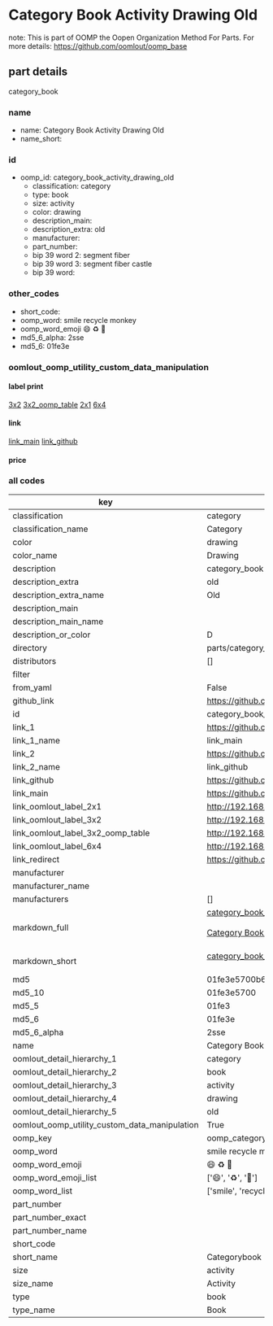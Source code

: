 # Category Book Activity Drawing Old  

note: This is part of OOMP the Oopen Organization Method For Parts. For more details: https://github.com/oomlout/oomp_base

##  part details
  



category_book



### name
* name: Category Book Activity Drawing Old
* name_short: 
### id
* oomp_id: category_book_activity_drawing_old
  * classification: category
  * type: book
  * size: activity
  * color: drawing
  * description_main: 
  * description_extra: old
  * manufacturer: 
  * part_number: 
  * bip 39 word 2: segment fiber
  * bip 39 word 3: segment fiber castle
  * bip 39 word: 

### other_codes
* short_code: 
* oomp_word: smile recycle monkey
* oomp_word_emoji :smile: :recycle: :monkey:
* md5_6_alpha: 2sse
* md5_6: 01fe3e






### oomlout_oomp_utility_custom_data_manipulation
#### label print
[3x2](http://192.168.1.245:1112/?label=oomp%202sse)
[3x2_oomp_table](http://192.168.1.108:1112/?label=oomp%202sse)
[2x1](http://192.168.1.242:1112/?label=oomp%202sse)
[6x4](http://192.168.1.55:1112/?label=oomp%202sse)    

#### link

[link_main](https://github.com/oomlout/oomlout_oomp_version_1_messy/tree/main/parts/category_book_activity_drawing_old) [link_github](https://github.com/oomlout/oomlout_oomp_version_1_messy/tree/main/parts/category_book_activity_drawing_old)                             

#### price







### all codes 
| key | value |  
| --- | --- |  
| classification | category |  
| classification_name | Category |  
| color | drawing |  
| color_name | Drawing |  
| description | category_book |  
| description_extra | old |  
| description_extra_name | Old |  
| description_main |  |  
| description_main_name |  |  
| description_or_color | D  |  
| directory | parts/category_book_activity_drawing_old |  
| distributors | [] |  
| filter |  |  
| from_yaml | False |  
| github_link | https://github.com/oomlout/oomlout_oomp_part_src/tree/main/parts/category_book_activity_drawing_old |  
| id | category_book_activity_drawing_old |  
| link_1 | https://github.com/oomlout/oomlout_oomp_version_1_messy/tree/main/parts/category_book_activity_drawing_old |  
| link_1_name | link_main |  
| link_2 | https://github.com/oomlout/oomlout_oomp_version_1_messy/tree/main/parts/category_book_activity_drawing_old |  
| link_2_name | link_github |  
| link_github | https://github.com/oomlout/oomlout_oomp_version_1_messy/tree/main/parts/category_book_activity_drawing_old |  
| link_main | https://github.com/oomlout/oomlout_oomp_version_1_messy/tree/main/parts/category_book_activity_drawing_old |  
| link_oomlout_label_2x1 | http://192.168.1.242:1112/?label=oomp%202sse |  
| link_oomlout_label_3x2 | http://192.168.1.245:1112/?label=oomp%202sse |  
| link_oomlout_label_3x2_oomp_table | http://192.168.1.108:1112/?label=oomp%202sse |  
| link_oomlout_label_6x4 | http://192.168.1.55:1112/?label=oomp%202sse |  
| link_redirect | https://github.com/oomlout/oomlout_oomp_version_1_messy/tree/main/parts/category_book_activity_drawing_old |  
| manufacturer |  |  
| manufacturer_name |  |  
| manufacturers | [] |  
| markdown_full | [category_book_activity_drawing_old](none)<br>[](none)<br>[Category Book Activity Drawing Old](none)<br><br> |  
| markdown_short | [category_book_activity_drawing_old](none)<br><br> |  
| md5 | 01fe3e5700b6fc6cb7e077e247156e19 |  
| md5_10 | 01fe3e5700 |  
| md5_5 | 01fe3 |  
| md5_6 | 01fe3e |  
| md5_6_alpha | 2sse |  
| name | Category Book Activity Drawing Old |  
| oomlout_detail_hierarchy_1 | category |  
| oomlout_detail_hierarchy_2 | book |  
| oomlout_detail_hierarchy_3 | activity |  
| oomlout_detail_hierarchy_4 | drawing |  
| oomlout_detail_hierarchy_5 | old |  
| oomlout_oomp_utility_custom_data_manipulation | True |  
| oomp_key | oomp_category_book_activity_drawing_old |  
| oomp_word | smile recycle monkey |  
| oomp_word_emoji | :smile: :recycle: :monkey: |  
| oomp_word_emoji_list | [':smile:', ':recycle:', ':monkey:'] |  
| oomp_word_list | ['smile', 'recycle', 'monkey'] |  
| part_number |  |  
| part_number_exact |  |  
| part_number_name |  |  
| short_code |  |  
| short_name | Categorybook |  
| size | activity |  
| size_name | Activity |  
| type | book |  
| type_name | Book |  
